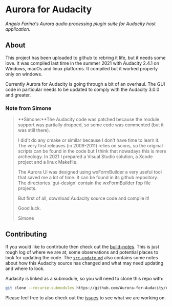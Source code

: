 # Aurora for Audacity
_Angelo Farina's Aurora audio processing plugin suite for Audacity host application._

## About 

This project has been uploaded to github to rebring it life, but it needs some love.
It was compiled last time in the summer 2021 with Audacity 2.4.1 on Windows, macOs and
linux platforms. It compiled but it worked properly only on windows.

Currently Aurora for Audacity is going through a bit of an overhaul. The GUI code in particular needs 
to be updated to comply with the Audacity 3.0.0 and greater.

### Note from Simone

>**Simone:**The Audacity code was patched because the module support was partially dropped, so some
>code was commented (but it was still there).
>
> I did't do any cmake or similar because I don't have time to learn it. The very first
>releases (in 2009-2011) relies on scons, so the original scripts can be found in the
>code but I think that nowadays this is mere archeology. In 2021 I prepared a Visual Studio
>solution, a Xcode project and a linux Makefile.
>
>The Aurora UI was designed using wxFormBuilder a very useful tool that saved me a lot of
>time. It can be found in its github repository. The directories 'gui-design' contain the
>wxFormBuilder fbp file projects.
>
>But first of all, download Audacity source code and compile it!
>
>Good luck.
>
>Simone

## Contributing

If you would like to contirbute then check out the [build-notes](https://github.com/Aurora-for-Audacity/Aurora-for-Audacity/blob/main/build-notes.md). This is just rough log of where we are at, some observations and potential places to look for updating the code. The [`src-update.md`](https://github.com/Aurora-for-Audacity/Aurora-for-Audacity/blob/main/src-updates.md) also contains some notes about how this Audacity source has changed and what may need updating and where to look.

Audacity is linked as a submodule, so you will need to clone this repo with:

```sh
git clone --recurse-submodules https://github.com/Aurora-for-Audacity/Aurora-for-Audacity.git
```

Please feel free to also check out the [issues]([./issues](https://github.com/Aurora-for-Audacity/Aurora-for-Audacity/issues)https://github.com/Aurora-for-Audacity/Aurora-for-Audacity/issues) to see what we are working on.



